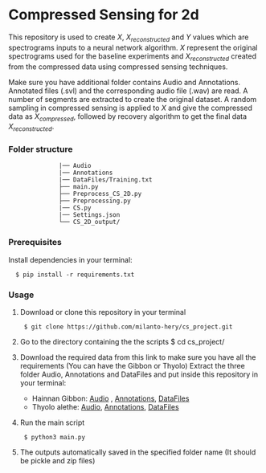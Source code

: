 # Compressed Sensing for 2d

This repository is used to create $X$, $X_{reconstructed}$ and $Y$ values which are spectrograms inputs to a neural network algorithm. 
$X$ represent the original spectrograms used for the baseline experiments and $X_{reconstructed}$ created from the compressed data using compressed sensing techniques.

Make sure you have additional folder contains Audio and Annotations. Annotated files (.svl) and the corresponding audio file (.wav) are read. 
A number of segments are extracted to create the original dataset. A random sampling in compressed sensing is applied to $X$ and give the compressed data as $X_{compressed}$, followed by recovery algorithm to get the final data $X_{reconstructed}$.
      
### Folder structure

                  |── Audio
                  |── Annotations
                  |── DataFiles/Training.txt
                  ├── main.py
                  ├── Preprocess_CS_2D.py
                  ├── Preprocessing.py
                  |── CS.py
                  |── Settings.json  
                  └── CS_2D_output/
                  
### Prerequisites

Install dependencies in your terminal:

      $ pip install -r requirements.txt             

### Usage
1. Download or clone this repository in your terminal
  
        $ git clone https://github.com/milanto-hery/cs_project.git
    
2. Go to the directory containing the the scripts
      $ cd cs_project/
   
4.  Download the required data from this link to make sure you have all the requirements (You can have the Gibbon or Thyolo)
       Extract the three folder Audio, Annotations and DataFiles and put inside this repository in your terminal:
      - Hainnan Gibbon: [Audio](https://drive.google.com/drive/folders/1xkFkqMIdceuwtHJzhvN3iooxIBVlbizf?usp=drive_link) , [Annotations](https://drive.google.com/drive/folders/1i_NRYObfRkUFPM9--brynGqJx9DQr5nV?usp=drive_link), [DataFiles](https://drive.google.com/drive/folders/1MfkSGr-U2PxwTPVByhy6Qj_1HIge0uG8?usp=drive_link)
      - Thyolo alethe: [Audio](https://drive.google.com/drive/folders/1ACsEKIUZz57mLoNKQm2n_d1HlO2uLcCa?usp=drive_link), [Annotations](https://drive.google.com/drive/folders/1XGeZOmrWyQdC4_435ZU9aQkzM4IH96KV?usp=drive_link), [DataFiles](https://drive.google.com/drive/folders/1-OIMR-GcVCx1Lqp4xOWy5Mhfe7RzXRve?usp=drive_link)


5. Run the main script
  
        $ python3 main.py
  
6. The outputs automatically saved in the specified folder name (It should be pickle and zip files)


         
